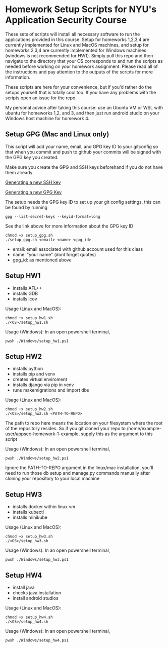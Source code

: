 # Homework Setup Scripts for NYU's Application Security Course
These sets of scripts will install all necessary software to run the applications provided in this course. Setup for homeworks 1,2,3,4 are currently implemented for Linux and MacOS machines, and setup for homeworks 2,3,4 are currently implemented for Windows machines (windows is not recommended for HW1). Simply pull this repo and then navigate to the directory that your OS corresponds to and run the scripts as needed before working on your homework assignment. Please read all of the instructions and pay attention to the outputs of the scripts for more information.

These scripts are here for your convenience, but if you'd rather do the setups yourself that is totally cool too. If you have any problems with the scripts open an issue for the repo.  

My personal advice after taking this course: use an Ubuntu VM or WSL with ubuntu for homeworks 1,2, and 3, and then just run android studio on your Windows host machine for homework 4. 

## Setup GPG (Mac and Linux only)

This script will add your name, email, and GPG key ID to your gitconfig so that when you commit and push to github your commits will be signed with the GPG key you created. 

Make sure you create the GPG and SSH keys beforehand if you do not have them already 

[Generating a new SSH key](https://docs.github.com/en/authentication/connecting-to-github-with-ssh/generating-a-new-ssh-key-and-adding-it-to-the-ssh-agent)

[Generating a new GPG Key](https://docs.github.com/en/authentication/managing-commit-signature-verification/generating-a-new-gpg-key)

The setup needs the GPG key ID to set up your git config settings, this can be found by running 

`gpg --list-secret-keys --keyid-format=long`
 
 See the link above for more information about the GPG key ID

```
chmod +x setup_gpg.sh
./setup_gpg.sh <email> <name> <gpg_id>
```
- email: email associated with github account used for this class
- name: "your name" (dont forget quotes)
- gpg_id: as mentioned above

## Setup HW1

- installs AFL++ 
- installs GDB 
- installs lcov

Usage (Linux and MacOS): 
```
chmod +x setup_hw1.sh
./<OS>/setup_hw1.sh
```

Usage (Windows): 
In an open powershell terminal, 
```
pwsh ./Windows/setup_hw1.ps1
```

## Setup HW2

- installs python
- installs pip and venv
- creates virtual enviroment
- installs django via pip in venv
- runs makemigrations and import dbs 

Usage (Linux and MacOS): 
```
chmod +x setup_hw2.sh
./<OS>/setup_hw2.sh <PATH-TO-REPO>
```
The path to repo here means the location on your filesystem where the root of the repository resides. So if you git cloned your repo to /home/example-user/appsec-homework-1-example, supply this as the argument to this script

Usage (Windows): 
In an open powershell terminal, 
```
pwsh ./Windows/setup_hw2.ps1
```
Ignore the PATH-TO-REPO argument in the linux/mac installation, you'll need to run those db setup and manage.py commands manually after cloning your repository to your local machine

## Setup HW3

- installs docker within linux vm  
- installs kubectl 
- installs minikube

Usage (Linux and MacOS): 
```
chmod +x setup_hw3.sh
./<OS>/setup_hw3.sh
```

Usage (Windows): 
In an open powershell terminal, 
```
pwsh ./Windows/setup_hw3.ps1
```


## Setup HW4

- install java
- checks java installation
- install android studios

Usage (Linux and MacOS): 
```
chmod +x setup_hw4.sh
./<OS>/setup_hw4.sh
```

Usage (Windows): 
In an open powershell terminal, 
```
pwsh ./Windows/setup_hw4.ps1
```
